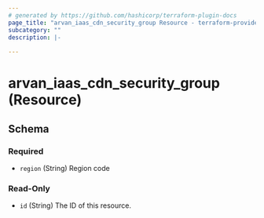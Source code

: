 ```yaml
---
# generated by https://github.com/hashicorp/terraform-plugin-docs
page_title: "arvan_iaas_cdn_security_group Resource - terraform-provider-arvan"
subcategory: ""
description: |-
  
---
```


# arvan_iaas_cdn_security_group (Resource)





<!-- schema generated by tfplugindocs -->
## Schema

### Required

- `region` (String) Region code

### Read-Only

- `id` (String) The ID of this resource.


